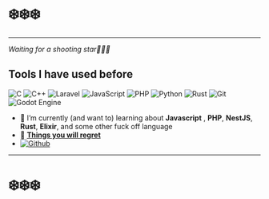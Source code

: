 # ❄️❄️❄️
---
_Waiting for a shooting star🌟🌟🌟_

## Tools I have used before
<img alt="C" src="https://img.shields.io/badge/c-%2300599C.svg?&style=for-the-badge&logo=c&logoColor=white"/>  <img alt="C++" src="https://img.shields.io/badge/c++-%2300599C.svg?&style=for-the-badge&logo=c%2B%2B&ogoColor=white"/>  <img alt="Laravel" src="https://img.shields.io/badge/laravel-%23FF2D20.svg?&style=for-the-badge&logo=laravel&logoColor=white"/> ![JavaScript](https://img.shields.io/badge/javascript-%23323330.svg?style=for-the-badge&logo=javascript&logoColor=%23F7DF1E) ![PHP](https://img.shields.io/badge/php-%23777BB4.svg?style=for-the-badge&logo=php&logoColor=white) ![Python](https://img.shields.io/badge/python-3670A0?style=for-the-badge&logo=python&logoColor=ffdd54) ![Rust](https://img.shields.io/badge/rust-%23000000.svg?style=for-the-badge&logo=rust&logoColor=white) ![Git](https://img.shields.io/badge/git-%23F05033.svg?style=for-the-badge&logo=git&logoColor=white) <img alt="Godot Engine" src="https://img.shields.io/badge/GODOT-%23FFFFFF.svg?&style=for-the-badge&logo=godot-engine"/> 

- 🔑 I’m currently (and want to) learning about **Javascript** , **PHP**, **NestJS**, **Rust**, **Elixir**, and some other fuck off language 
- 🔮 **[Things you will regret](https://mhnaufal.github.io/)**
- [![Github](https://img.shields.io/badge/-Github-000?style=flat&logo=Github&logoColor=white)](https://github.com/mhnaufal)

--- 
# ❄️❄️❄️
